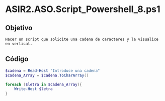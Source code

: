 # ASIR2.ASO.Script_Powershell_8.ps1

## Objetivo
```
Hacer un script que solicite una cadena de caracteres y la visualice en vertical. 
```


## Código


```PowerShell
$cadena = Read-Host "Introduce una cadena"
$cadena_Array = $cadena.ToCharArray()

foreach ($letra in $cadena_Array){
    Write-Host $letra
}
```